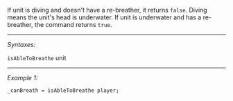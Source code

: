 If unit is diving and doesn't have a re-breather, it returns `false`. Diving means the unit's head is underwater. If unit is underwater and has a re-breather, the command returns `true`.


---
*Syntaxes:*

`isAbleToBreathe`  unit

---
*Example 1:*

```sqf
_canBreath = isAbleToBreathe player;
```